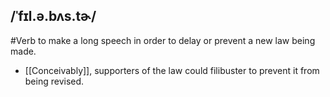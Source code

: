 ## /ˈfɪl.ə.bʌs.tɚ/
#Verb
to make a long speech in order to delay or prevent a new law being made.

- [[Conceivably]], supporters of the law could filibuster to prevent it from being revised.
